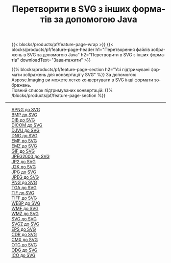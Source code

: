 ﻿---
title: Перетворити в SVG з інших форматів за допомогою Java 
weight: 3920
url: /uk/java/conversion/to/svg 
lang: uk
langdirlevel: 2
locales: zh-hans,ja,it,ru,de,es,fr,nl,id,lt,pl,pt,vi,tr,ko,zh-hant,ar,hi,th,sv,cs,uk,he
description: За допомогою Aspose.Imaging ви можете легко конвертувати в SVG інші формати
---

{{< blocks/products/pf/feature-page-wrap >}}
{{< blocks/products/pf/feature-page-header h1="Перетворення файлів зображень в SVG за допомогою Java" h2="Перетворити в SVG з інших форматів" downloadText="Завантажити" >}}


{{% blocks/products/pf/feature-page-section  h2="Усі підтримувані формати зображень для конвертації у SVG" %}}
За допомогою Aspose.Imaging ви можете легко конвертувати в SVG інші формати зображень.
<br/>
Повний список підтримуваних конвертацій:
{{% /blocks/products/pf/feature-page-section %}}
<div class="container-fluid productfamilypage bg-gray">
    <div class="convertypes bg-gray agp-content section">
        <div class="container">
		<hr style="margin-left:-20px;"/>
		<div class="row other-converters">
		    <div class='col-md-2 other-converter remove-lp remove-rp'><a href="/imaging/uk/java/conversion/apng-to-svg" >APNG до SVG</a></div>
<div class='col-md-2 other-converter remove-lp remove-rp'><a href="/imaging/uk/java/conversion/bmp-to-svg" >BMP до SVG</a></div>
<div class='col-md-2 other-converter remove-lp remove-rp'><a href="/imaging/uk/java/conversion/dib-to-svg" >DIB до SVG</a></div>
<div class='col-md-2 other-converter remove-lp remove-rp'><a href="/imaging/uk/java/conversion/dicom-to-svg" >DICOM до SVG</a></div>
<div class='col-md-2 other-converter remove-lp remove-rp'><a href="/imaging/uk/java/conversion/djvu-to-svg" >DJVU до SVG</a></div>
<div class='col-md-2 other-converter remove-lp remove-rp'><a href="/imaging/uk/java/conversion/dng-to-svg" >DNG до SVG</a></div>
<div class='col-md-2 other-converter remove-lp remove-rp'><a href="/imaging/uk/java/conversion/emf-to-svg" >EMF до SVG</a></div>
<div class='col-md-2 other-converter remove-lp remove-rp'><a href="/imaging/uk/java/conversion/emz-to-svg" >EMZ до SVG</a></div>
<div class='col-md-2 other-converter remove-lp remove-rp'><a href="/imaging/uk/java/conversion/gif-to-svg" >GIF до SVG</a></div>
<div class='col-md-2 other-converter remove-lp remove-rp'><a href="/imaging/uk/java/conversion/jpeg2000-to-svg" >JPEG2000 до SVG</a></div>
<div class='col-md-2 other-converter remove-lp remove-rp'><a href="/imaging/uk/java/conversion/jp2-to-svg" >JP2 до SVG</a></div>
<div class='col-md-2 other-converter remove-lp remove-rp'><a href="/imaging/uk/java/conversion/j2k-to-svg" >J2K до SVG</a></div>
<div class='col-md-2 other-converter remove-lp remove-rp'><a href="/imaging/uk/java/conversion/jpg-to-svg" >JPG до SVG</a></div>
<div class='col-md-2 other-converter remove-lp remove-rp'><a href="/imaging/uk/java/conversion/jpeg-to-svg" >JPEG до SVG</a></div>
<div class='col-md-2 other-converter remove-lp remove-rp'><a href="/imaging/uk/java/conversion/png-to-svg" >PNG до SVG</a></div>
<div class='col-md-2 other-converter remove-lp remove-rp'><a href="/imaging/uk/java/conversion/tga-to-svg" >TGA до SVG</a></div>
<div class='col-md-2 other-converter remove-lp remove-rp'><a href="/imaging/uk/java/conversion/tif-to-svg" >TIF до SVG</a></div>
<div class='col-md-2 other-converter remove-lp remove-rp'><a href="/imaging/uk/java/conversion/tiff-to-svg" >TIFF до SVG</a></div>
<div class='col-md-2 other-converter remove-lp remove-rp'><a href="/imaging/uk/java/conversion/webp-to-svg" >WEBP до SVG</a></div>
<div class='col-md-2 other-converter remove-lp remove-rp'><a href="/imaging/uk/java/conversion/wmf-to-svg" >WMF до SVG</a></div>
<div class='col-md-2 other-converter remove-lp remove-rp'><a href="/imaging/uk/java/conversion/wmz-to-svg" >WMZ до SVG</a></div>
<div class='col-md-2 other-converter remove-lp remove-rp'><a href="/imaging/uk/java/conversion/svg-to-svg" >SVG до SVG</a></div>
<div class='col-md-2 other-converter remove-lp remove-rp'><a href="/imaging/uk/java/conversion/svgz-to-svg" >SVGZ до SVG</a></div>
<div class='col-md-2 other-converter remove-lp remove-rp'><a href="/imaging/uk/java/conversion/eps-to-svg" >EPS до SVG</a></div>
<div class='col-md-2 other-converter remove-lp remove-rp'><a href="/imaging/uk/java/conversion/cdr-to-svg" >CDR до SVG</a></div>
<div class='col-md-2 other-converter remove-lp remove-rp'><a href="/imaging/uk/java/conversion/cmx-to-svg" >CMX до SVG</a></div>
<div class='col-md-2 other-converter remove-lp remove-rp'><a href="/imaging/uk/java/conversion/otg-to-svg" >OTG до SVG</a></div>
<div class='col-md-2 other-converter remove-lp remove-rp'><a href="/imaging/uk/java/conversion/odg-to-svg" >ODG до SVG</a></div>
<div class='col-md-2 other-converter remove-lp remove-rp'><a href="/imaging/uk/java/conversion/ico-to-svg" >ICO до SVG</a></div>
                </div>
        </div>
    </div>
</div>
<br/>

